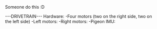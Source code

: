 Someone do this :D

---DRIVETRAIN---
    Hardware:
        -Four motors (two on the right side, two on the left side)
            -Left motors: 
            -Right motors: 
        -Pigeon IMU: 